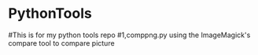 # PythonTools
#This is for my python tools repo
#1,comppng.py using the ImageMagick's compare tool to compare picture
